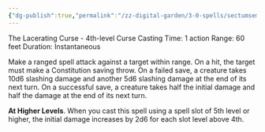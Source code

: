 ```yaml
---
{"dg-publish":true,"permalink":"/zz-digital-garden/3-0-spells/sectumsempra-dark/"}
---
```


The Lacerating Curse - 4th-level Curse 
Casting Time: 1 action 
Range: 60 feet 
Duration: Instantaneous 

Make a ranged spell attack against a target within range. On a hit, the target must make a Constitution saving throw. On a failed save, a creature takes 10d6 slashing damage and another 5d6 slashing damage at the end of its next turn. On a successful save, a creature takes half the initial damage and half the damage at the end of its next turn. 

**At Higher Levels**. When you cast this spell using a spell slot of 5th level or higher, the initial damage increases by 2d6 for each slot level above 4th. 